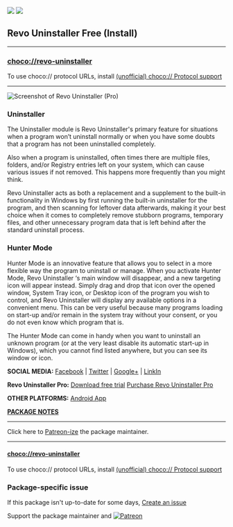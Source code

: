 [![](https://img.shields.io/chocolatey/v/revo-uninstaller?color=green&label=revo-uninstaller)](https://chocolatey.org/packages/revo-uninstaller) [![](https://img.shields.io/chocolatey/dt/revo-uninstaller)](https://chocolatey.org/packages/revo-uninstaller)

## Revo Uninstaller Free (Install)

---

### [choco://revo-uninstaller](choco://revo-uninstaller)
To use choco:// protocol URLs, install [(unofficial) choco:// Protocol support ](https://chocolatey.org/packages/choco-protocol-support)

---

![Screenshot of Revo Uninstaller (Pro)](https://www.revouninstaller.com/images/screens/All_Programs_Icons.jpg)	

### Uninstaller

The Uninstaller module is Revo Uninstaller's primary feature for situations when a program won’t uninstall normally or when you have some doubts that a program has not been uninstalled completely.

Also when a program is uninstalled, often times there are multiple files, folders, and/or Registry entries left on your system, which can cause various issues if not removed. This happens more frequently than you might think.

Revo Uninstaller acts as both a replacement and a supplement to the built-in functionality in Windows by first running the built-in uninstaller for the program, and then scanning for leftover data afterwards, making it your best choice when it comes to completely remove stubborn programs, temporary files, and other unnecessary program data that is left behind after the standard uninstall process.

### Hunter Mode

Hunter Mode is an innovative feature that allows you to select in a more flexible way the program to uninstall or manage. When you activate Hunter Mode, Revo Uninstaller ‘s main window will disappear, and a new targeting icon will appear instead. Simply drag and drop that icon over the opened window, System Tray icon, or Desktop icon of the program you wish to control, and Revo Uninstaller will display any available options in a convenient menu. This can be very useful because many programs loading on start-up and/or remain in the system tray without your consent, or you do not even know which program that is.

The Hunter Mode can come in handy when you want to uninstall an unknown program (or at the very least disable its automatic start-up in Windows), which you cannot find listed anywhere, but you can see its window or icon.

**SOCIAL MEDIA:**
[Facebook](https://www.facebook.com/Revo-Uninstaller-53526911789) | [Twitter](https://twitter.com/vsrevounin) | [Google+](https://plus.google.com/116436870689515674048/posts) | [LinkIn](https://www.linkedin.com/company/vs-revo-group)

**Revo Uninstaller Pro:**
[Download free trial](https://www.revouninstaller.com/download-professional-version.php)
[Purchase Revo Uninstaller Pro](https://www.revouninstaller.com/revo_uninstaller_buy_purchase_order_main.html)

**OTHER PLATFORMS:**
[Android App](https://play.google.com/store/apps/details?id=com.vsrevogroup.revouninstallermobile)

**[PACKAGE NOTES](https://github.com/bcurran3/ChocolateyPackages/blob/master/revo-uninstaller/readme.md)**
___

Click here to [Patreon-ize](https://www.patreon.com/bcurran3) the package maintainer.
___

#### [choco://revo-uninstaller](choco://revo-uninstaller)
To use choco:// protocol URLs, install [(unofficial) choco:// Protocol support ](https://chocolatey.org/packages/choco-protocol-support)

### Package-specific issue
If this package isn't up-to-date for some days, [Create an issue](https://github.com/tunisiano187/Chocolatey-packages/issues/new/choose)

Support the package maintainer and [![Patreon](https://cdn.jsdelivr.net/gh/tunisiano187/Chocolatey-packages@d15c4e19c709e7148588d4523ffc6dd3cd3c7e5e/icons/patreon.png)](https://www.patreon.com/bePatron?u=39585820)
